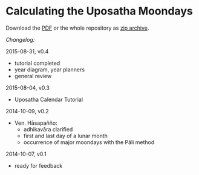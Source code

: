 
# Calculating the Uposatha Moondays

Download the [PDF](https://github.com/profound-labs/calculating-the-uposatha-moondays/raw/master/calculating-the-uposatha-moondays.pdf) or the whole repository as [zip archive](https://github.com/profound-labs/calculating-the-uposatha-moondays/archive/master.zip).

*Changelog:*

2015-08-31, v0.4
- tutorial completed
- year diagram, year planners
- general review 

2015-08-04, v0.3
- Uposatha Calendar Tutorial

2014-10-09, v0.2
- Ven. Hāsapañño:
  - adhikavāra clarified
  - first and last day of a lunar month
  - occurrence of major moondays with the Pāli method

2014-10-07, v0.1
- ready for feedback
